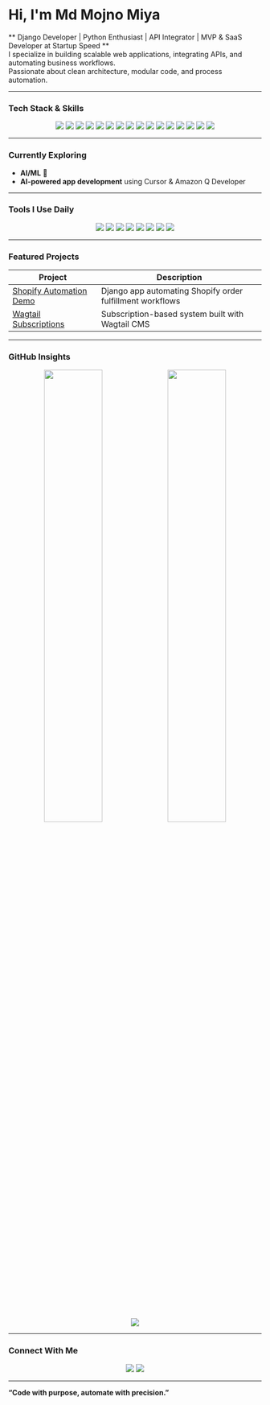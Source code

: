 # Hi, I'm Md Mojno Miya  

** Django Developer | Python Enthusiast | API Integrator | MVP & SaaS Developer at Startup Speed **  
I specialize in building scalable web applications, integrating APIs, and automating business workflows.  
Passionate about clean architecture, modular code, and process automation.  

---

### Tech Stack & Skills  

<p align="center">
  <img src="https://img.shields.io/badge/Python-3776AB?style=for-the-badge&logo=python&logoColor=white" />
  <img src="https://img.shields.io/badge/Django-092E20?style=for-the-badge&logo=django&logoColor=white" />
  <img src="https://img.shields.io/badge/Wagtail-43B02A?style=for-the-badge&logo=wagtail&logoColor=white" />
  <img src="https://img.shields.io/badge/HTMX-3366CC?style=for-the-badge&logo=htmx&logoColor=white" />
  <img src="https://img.shields.io/badge/Tailwind_CSS-06B6D4?style=for-the-badge&logo=tailwindcss&logoColor=white" />
  <img src="https://img.shields.io/badge/REST%20API-005571?style=for-the-badge&logo=fastapi&logoColor=white" />
  <img src="https://img.shields.io/badge/PostgreSQL-336791?style=for-the-badge&logo=postgresql&logoColor=white" />
  <img src="https://img.shields.io/badge/SQLite-07405E?style=for-the-badge&logo=sqlite&logoColor=white" />
  <img src="https://img.shields.io/badge/Celery-37814A?style=for-the-badge&logo=celery&logoColor=white" />
  <img src="https://img.shields.io/badge/Redis-DC382D?style=for-the-badge&logo=redis&logoColor=white" />
  <img src="https://img.shields.io/badge/Docker-2496ED?style=for-the-badge&logo=docker&logoColor=white" />
  <img src="https://img.shields.io/badge/Git-F05032?style=for-the-badge&logo=git&logoColor=white" />
  <img src="https://img.shields.io/badge/GitHub_Actions-2088FF?style=for-the-badge&logo=githubactions&logoColor=white" />
  <img src="https://img.shields.io/badge/Webhooks-000000?style=for-the-badge&logo=webhook&logoColor=white" />
  <img src="https://img.shields.io/badge/JSON-000000?style=for-the-badge&logo=json&logoColor=white" />
  <img src="https://img.shields.io/badge/AWS-232F3E?style=for-the-badge&logo=amazonaws&logoColor=white" />
</p>

---

### Currently Exploring  
- **AI/ML** 🧩  
- **AI-powered app development** using Cursor & Amazon Q Developer  

---

### Tools I Use Daily  

<p align="center">
  <img src="https://img.shields.io/badge/VS%20Code-007ACC?style=for-the-badge&logo=visualstudiocode&logoColor=white" />
  <img src="https://img.shields.io/badge/Postman-FF6C37?style=for-the-badge&logo=postman&logoColor=white" />
  <img src="https://img.shields.io/badge/GitHub-181717?style=for-the-badge&logo=github&logoColor=white" />
  <img src="https://img.shields.io/badge/Cursor_AI-2E2E2E?style=for-the-badge&logo=openai&logoColor=white" />
  <img src="https://img.shields.io/badge/Amazon_Q_Developer-FF9900?style=for-the-badge&logo=amazonaws&logoColor=white" />
  <img src="https://img.shields.io/badge/PyCharm-000000?style=for-the-badge&logo=pycharm&logoColor=white" />
  <img src="https://img.shields.io/badge/GitHub_Copilot-3A76F0?style=for-the-badge&logo=githubcopilot&logoColor=white" />
  <img src="https://img.shields.io/badge/Terminal-Zsh-4EAA25?style=for-the-badge&logo=gnometerminal&logoColor=white" />
</p>

---

### Featured Projects  

| Project | Description |
|----------|--------------|
| [Shopify Automation Demo](https://github.com/mojnomiya/shopify_automation_demo) | Django app automating Shopify order fulfillment workflows |
| [Wagtail Subscriptions](https://github.com/mojnomiya/wagtail_subscriptions) | Subscription-based system built with Wagtail CMS |

---

### GitHub Insights  

<p align="center">
  <img width="48%" src="https://github-readme-stats.vercel.app/api?username=mojnomiya&show_icons=true&theme=github_dark&hide_border=true&bg_color=00000000" />
  <img width="48%" src="https://github-readme-streak-stats.herokuapp.com/?user=mojnomiya&theme=github-dark&hide_border=true&background=00000000" />
</p>

<p align="center">
  <img src="https://github-readme-activity-graph.vercel.app/graph?username=mojnomiya&bg_color=000000&color=00e7ff&line=00e7ff&point=ffffff&hide_border=true" />
</p>

---

### Connect With Me  

<p align="center">
  <a href="https://github.com/mojnomiya"><img src="https://img.shields.io/badge/GitHub-181717?style=for-the-badge&logo=github&logoColor=white"/></a>
  <a href="https://www.linkedin.com/in/mojnomiya/"><img src="https://img.shields.io/badge/LinkedIn-0A66C2?style=for-the-badge&logo=linkedin&logoColor=white"/></a>
</p>

---

**“Code with purpose, automate with precision.”**
